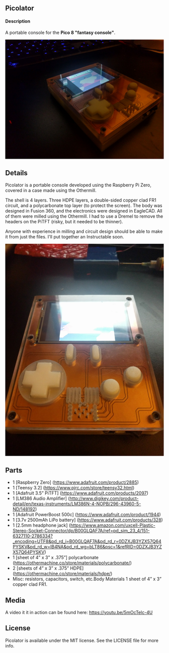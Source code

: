 ## Picolator

#### Description
A portable console for the **Pico 8 "fantasy console"**.  

![(Picolator Complete](photos/picolator_complete.jpg?raw=true "Picolator")

## Details
Picolator is a portable console developed using the Raspberry Pi Zero, covered in a case made using the Othermill. 

The shell is 4 layers. Three HDPE layers, a double-sided copper clad FR1 circuit, and a polycarbonate top layer (to protect the screen). The body was designed in Fusion 360, and the electronics were designed in EagleCAD. All of them were milled using the Othermill. I had to use a Dremel to remove the headers on the PiTFT (risky, but it needed to be thinner).

Anyone with experience in milling and circuit design should be able to make it from just the files. I'll put together an Instructable soon.

![(Picolator Complete](photos/picolator_front.jpg?raw=true "Picolator")

## Parts
- 1 [Raspberry Zero] (https://www.adafruit.com/product/2885)
- 1 [Teensy 3.2] (https://www.pjrc.com/store/teensy32.html)
- 1 [Adafruit 3.5” PiTFT] (https://www.adafruit.com/products/2097)
- 1 [LM386 Audio Amplifier] (http://www.digikey.com/product-detail/en/texas-instruments/LM386N-4-NOPB/296-43960-5-ND/148192)
- 1 [Adafruit PowerBoost 500c] (https://www.adafruit.com/product/1944)
- 1 [3.7v 2500mAh LiPo battery] (https://www.adafruit.com/products/328)
- 1 [2.5mm headphone jack] (https://www.amazon.com/uxcell-Plastic-Stereo-Socket-Connector/dp/B00GLQAF7A/ref=pd_sim_23_4/151-6327110-2786334?_encoding=UTF8&pd_rd_i=B00GLQAF7A&pd_rd_r=0DZXJB3YZX57Q64PYSKV&pd_rd_w=IB4NA&pd_rd_wg=bLT86&psc=1&refRID=0DZXJB3YZX57Q64PYSKV)
- 1 [sheet of 4” x 3” x .375”] polycarbonate (https://othermachine.co/store/materials/polycarbonate/)
- 2 [sheets of 4” x 3” x .375” HDPE] (https://othermachine.co/store/materials/hdpe/)
- Misc: resistors, capacitors, switch, etc.Body Materials 1 sheet of 4” x 3” copper clad FR1.


## Media
A video it it in action can be found here: https://youtu.be/5mOcTelc-4U

## License
Picolator is available under the MIT license. See the LICENSE file for more info.
